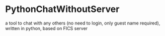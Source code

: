 # PythonChatWithoutServer
a tool to chat with any others (no need to login, only guest name required), written in python, based on FICS server
